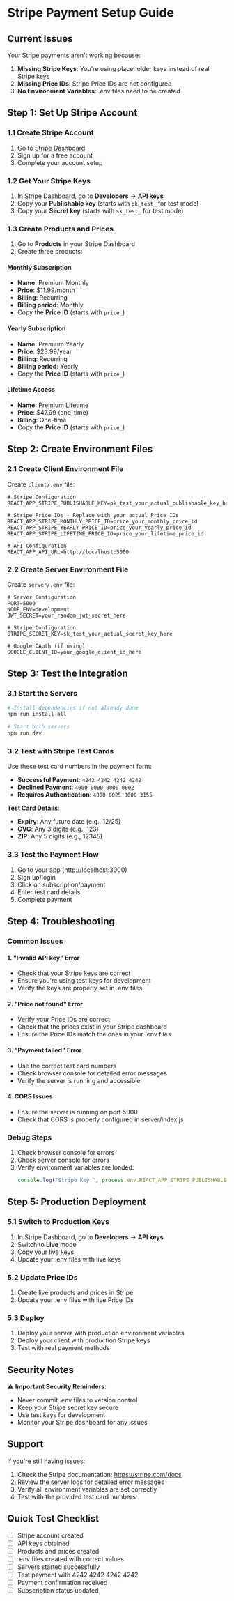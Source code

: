 # Stripe Payment Setup Guide

## Current Issues
Your Stripe payments aren't working because:
1. **Missing Stripe Keys**: You're using placeholder keys instead of real Stripe keys
2. **Missing Price IDs**: Stripe Price IDs are not configured
3. **No Environment Variables**: .env files need to be created

## Step 1: Set Up Stripe Account

### 1.1 Create Stripe Account
1. Go to [Stripe Dashboard](https://dashboard.stripe.com/)
2. Sign up for a free account
3. Complete your account setup

### 1.2 Get Your Stripe Keys
1. In Stripe Dashboard, go to **Developers** → **API keys**
2. Copy your **Publishable key** (starts with `pk_test_` for test mode)
3. Copy your **Secret key** (starts with `sk_test_` for test mode)

### 1.3 Create Products and Prices
1. Go to **Products** in your Stripe Dashboard
2. Create three products:

#### Monthly Subscription
- **Name**: Premium Monthly
- **Price**: $11.99/month
- **Billing**: Recurring
- **Billing period**: Monthly
- Copy the **Price ID** (starts with `price_`)

#### Yearly Subscription  
- **Name**: Premium Yearly
- **Price**: $23.99/year
- **Billing**: Recurring
- **Billing period**: Yearly
- Copy the **Price ID** (starts with `price_`)

#### Lifetime Access
- **Name**: Premium Lifetime
- **Price**: $47.99 (one-time)
- **Billing**: One-time
- Copy the **Price ID** (starts with `price_`)

## Step 2: Create Environment Files

### 2.1 Create Client Environment File
Create `client/.env` file:

```env
# Stripe Configuration
REACT_APP_STRIPE_PUBLISHABLE_KEY=pk_test_your_actual_publishable_key_here

# Stripe Price IDs - Replace with your actual Price IDs
REACT_APP_STRIPE_MONTHLY_PRICE_ID=price_your_monthly_price_id
REACT_APP_STRIPE_YEARLY_PRICE_ID=price_your_yearly_price_id
REACT_APP_STRIPE_LIFETIME_PRICE_ID=price_your_lifetime_price_id

# API Configuration
REACT_APP_API_URL=http://localhost:5000
```

### 2.2 Create Server Environment File
Create `server/.env` file:

```env
# Server Configuration
PORT=5000
NODE_ENV=development
JWT_SECRET=your_random_jwt_secret_here

# Stripe Configuration
STRIPE_SECRET_KEY=sk_test_your_actual_secret_key_here

# Google OAuth (if using)
GOOGLE_CLIENT_ID=your_google_client_id_here
```

## Step 3: Test the Integration

### 3.1 Start the Servers
```bash
# Install dependencies if not already done
npm run install-all

# Start both servers
npm run dev
```

### 3.2 Test with Stripe Test Cards
Use these test card numbers in the payment form:

- **Successful Payment**: `4242 4242 4242 4242`
- **Declined Payment**: `4000 0000 0000 0002`
- **Requires Authentication**: `4000 0025 0000 3155`

**Test Card Details**:
- **Expiry**: Any future date (e.g., 12/25)
- **CVC**: Any 3 digits (e.g., 123)
- **ZIP**: Any 5 digits (e.g., 12345)

### 3.3 Test the Payment Flow
1. Go to your app (http://localhost:3000)
2. Sign up/login
3. Click on subscription/payment
4. Enter test card details
5. Complete payment

## Step 4: Troubleshooting

### Common Issues

#### 1. "Invalid API key" Error
- Check that your Stripe keys are correct
- Ensure you're using test keys for development
- Verify the keys are properly set in .env files

#### 2. "Price not found" Error
- Verify your Price IDs are correct
- Check that the prices exist in your Stripe dashboard
- Ensure the Price IDs match the ones in your .env files

#### 3. "Payment failed" Error
- Use the correct test card numbers
- Check browser console for detailed error messages
- Verify the server is running and accessible

#### 4. CORS Issues
- Ensure the server is running on port 5000
- Check that CORS is properly configured in server/index.js

### Debug Steps
1. Check browser console for errors
2. Check server console for errors
3. Verify environment variables are loaded:
   ```javascript
   console.log('Stripe Key:', process.env.REACT_APP_STRIPE_PUBLISHABLE_KEY);
   ```

## Step 5: Production Deployment

### 5.1 Switch to Production Keys
1. In Stripe Dashboard, go to **Developers** → **API keys**
2. Switch to **Live** mode
3. Copy your live keys
4. Update your .env files with live keys

### 5.2 Update Price IDs
1. Create live products and prices in Stripe
2. Update your .env files with live Price IDs

### 5.3 Deploy
1. Deploy your server with production environment variables
2. Deploy your client with production Stripe keys
3. Test with real payment methods

## Security Notes

⚠️ **Important Security Reminders**:
- Never commit .env files to version control
- Keep your Stripe secret key secure
- Use test keys for development
- Monitor your Stripe dashboard for any issues

## Support

If you're still having issues:
1. Check the Stripe documentation: https://stripe.com/docs
2. Review the server logs for detailed error messages
3. Verify all environment variables are set correctly
4. Test with the provided test card numbers

## Quick Test Checklist

- [ ] Stripe account created
- [ ] API keys obtained
- [ ] Products and prices created
- [ ] .env files created with correct values
- [ ] Servers started successfully
- [ ] Test payment with 4242 4242 4242 4242
- [ ] Payment confirmation received
- [ ] Subscription status updated
